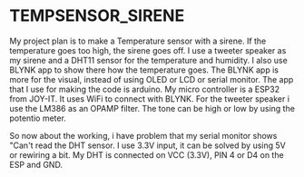 # TEMPSENSOR_SIRENE
My project plan is to make a Temperature sensor with a sirene.
If the temperature goes too high, the sirene goes off. 
I use a tweeter speaker as my sirene and a DHT11 sensor for the temperature and humidity.
I also use BLYNK app to show there how the temperature goes.
The BLYNK app is more for the visual, instead of using OLED or LCD or serial monitor.
The app that I use for making the code is arduino.
My micro controller is a ESP32 from JOY-IT.
It uses WiFi to connect with BLYNK.
For the tweeter speaker i use the LM386 as an OPAMP filter.
The tone can be high or low by using the potentio meter.

So now about the working, i have problem that my serial monitor
shows "Can't read the DHT sensor. I use 3.3V input,
it can be solved by using 5V or rewiring a bit. 
My DHT is connected on VCC (3.3V), PIN 4 or D4 on the ESP and GND.

